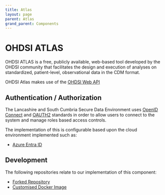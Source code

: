 ```yaml
---
title: Atlas
layout: page
parent: Atlas
grand_parent: Components
---
```


# OHDSI ATLAS
OHDSI ATLAS is a free, publicly available, web-based tool developed by the OHDSI community that facilitates the design and execution of analyses on standardized, patient-level, observational data in the CDM format.

OHDSI Atlas makes use of the [OHDSI Web API](./WebAPI.md)

## Authentication / Authorization
The Lancashire and South Cumbria Secure Data Environment uses [OpenID Connect](https://www.microsoft.com/en-us/security/business/security-101/what-is-openid-connect-oidc) and [OAUTH2](https://oauth.net/2/) standards in order to allow users to connect to the system and manage roles based access controls.

The implementation of this is configurable based upon the cloud environment implemented such as:
* [Azure Entra ID](../../Infrastructure/Elastic-Compute-Resource/Microsoft-Azure/Entra-ID.md)

## Development
The following repositories relate to our implementation of this component:
* [Forked Repository](https://github.com/lsc-sde/fork-ohdsi-atlas)
* [Customised Docker Image](https://github.com/lsc-sde/docker-ohdsi-atlas)